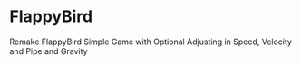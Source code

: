 # FlappyBird
Remake FlappyBird Simple Game with Optional Adjusting in Speed, Velocity and Pipe and Gravity

